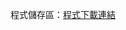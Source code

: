 程式儲存區：[程式下載連結](https://drive.google.com/file/d/166zByYsbnuwNt4bd6c6EE6Cs08Gykdik/view?usp=drive_link)
